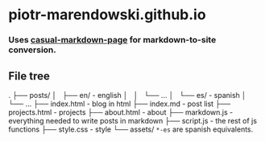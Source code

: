 # piotr-marendowski.github.io

### Uses [casual-markdown-page](https://github.com/casualwriter/casual-markdown-page) for markdown-to-site conversion.

## File tree
.
├── posts/
│   ├── en/ - english
│   │   └── ...
│   └── es/ - spanish
│       └── ...
├── index.html - blog in html
├── index.md - post list
├── projects.html - projects
├── about.html - about
├── markdown.js - everything needed to write posts in markdown
├── script.js - the rest of js functions
├── style.css - style
└── assets/
`*-es` are spanish equivalents.
